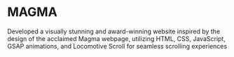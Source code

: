 # MAGMA
Developed a visually stunning and award-winning website inspired by the design of the acclaimed Magma webpage, utilizing HTML, CSS, JavaScript, GSAP animations, and Locomotive Scroll for seamless scrolling experiences
